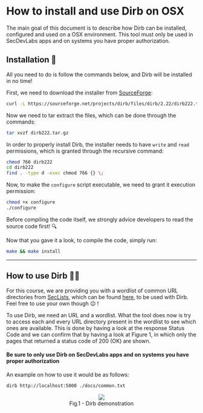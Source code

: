 # How to install and use Dirb on OSX
The main goal of this document is to describe how Dirb can be installed, configured and used on a OSX environment. This tool must only be used in SecDevLabs apps and on systems you have proper authorization.

## Installation 🔧

All you need to do is follow the commands below, and Dirb will be installed in no time!

First, we need to download the installer from [SourceForge]:
```sh
curl -L https://sourceforge.net/projects/dirb/files/dirb/2.22/dirb222.tar.gz/download -o dirb222.tar.gz
```
Now we need to tar extract the files, which can be done through the commands:
```sh
tar xvzf dirb222.tar.gz
```
In order to properly install Dirb, the installer needs to have `write` and `read` permissions, which is granted through the recursive command:
```sh
chmod 766 dirb222
cd dirb222
find . -type d -exec chmod 766 {} \;
```
Now, to make the `configure` script executable, we need to grant it execution permission: 
```sh 
chmod +x configure
./configure
```
Before compiling the code itself, we strongly advice developers to read the source code first! 🔍

Now that you gave it a look, to compile the code, simply run:
```sh
make && make install
```

---

## How to use Dirb 👨‍💻

For this course, we are providing you with a wordlist of common URL directories from [SecLists], which can be found [here][1], to be used with Dirb. Feel free to use your own though 😉 !

To use Dirb, we need an URL and a wordlist. What the tool does now is try to access each and every URL directory present in the wordlist to see which ones are available. This is done by having a look at the response Status Code and we can confirm that by having a look at Figure 1, in which only the pages that returned a status code of 200 (OK) are shown.

#### Be sure to only use Dirb on SecDevLabs apps and on systems you have proper authorization

An example on how to use it would be as follows:

```sh
dirb http://localhost:5000 ./docs/common.txt
```

<figure align="center">
    <img src="../owasp-top10-2021-apps/a8/amarelo-designs/docs/attack2.png"/>
    <figcaption>Fig.1 - Dirb demonstration</figcaption>
</figure>

[SecLists]:https://github.com/danielmiessler/SecLists/blob/master/Discovery/Web-Content/common.txt
[SourceForge]: https://sourceforge.net/
[1]: ./common.txt
